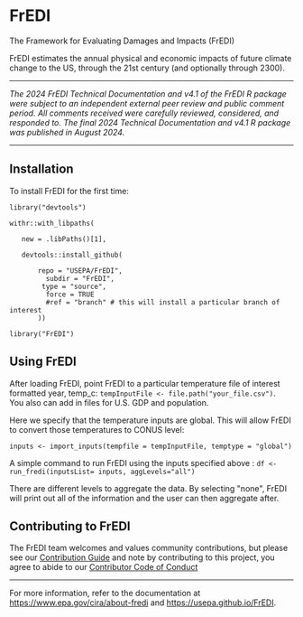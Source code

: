 # FrEDI
The Framework for Evaluating Damages and Impacts (FrEDI)

FrEDI estimates the annual physical and economic impacts of future climate change to the US, through the 21st century (and optionally through 2300).

***
<em>The 2024 FrEDI Technical Documentation and v4.1 of the FrEDI R package were subject to an independent external peer review and public comment period. All comments received were carefully reviewed, considered, and responded to. The final 2024 Technical Documentation and v4.1 R package was published in August 2024.</em> 
***

## Installation

To install FrEDI for the first time:

`library("devtools")`

 ```
 withr::with_libpaths(  
 
    new = .libPaths()[1],  
    
    devtools::install_github(  
    
        repo = "USEPA/FrEDI",  
          subdir = "FrEDI",  
         type = "source",  
          force = TRUE  
          #ref = "branch" # this will install a particular branch of interest
        ))
```

`library("FrEDI")`

## Using FrEDI
 After loading FrEDI, point FrEDI to a particular temperature file of 
 interest formatted year, temp_c:
 `tempInputFile <- file.path("your_file.csv")`.  
 You also can add in files for U.S. GDP and population.

 Here we specify that the temperature inputs are global. This will
 allow FrEDI to convert those temperatures to CONUS level:
 
`inputs <- import_inputs(tempfile = tempInputFile, temptype = "global")`

 A simple command to run FrEDI using the inputs specified above : 
`df <- run_fredi(inputsList= inputs, aggLevels="all")`
                
 There are different levels to aggregate the data. By selecting "none",
 FrEDI will print out all of the information and the user can then aggregate after.

## Contributing to FrEDI

The FrEDI team welcomes and values community contributions, but please
see our [Contribution Guide](FrEDI/vignettes/articles/contributing.Rmd) and note
by contributing to this project, you agree to abide to our [Contributor
Code of Conduct](FrEDI/CODE_OF_CONDUCT.md)

 ----------------------------------------------------------------------------------
 For more information, refer to the documentation at https://www.epa.gov/cira/about-fredi and https://usepa.github.io/FrEDI.
